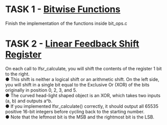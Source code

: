 <h1>TASK 1 - <a href="Arquitetura de Computadores/02 Manipulating bits in C/bit_ops.c">Bitwise  Functions</a></h1>
<p>Finish the implementation of the functions inside bit_ops.c</p>

<h1>TASK 2 - <a href="Arquitetura de Computadores/02 Manipulating bits in C/lfsr.c">Linear Feedback Shift Register</a></h1>
<p>On each call to lfsr_calculate, you will shift the contents of the register 1 bit to the right.<br>
● This shift is neither a logical shift or an arithmetic shift. On the left side, you will shift in a single bit
equal to the Exclusive Or (XOR) of the bits originally in position 0, 2, 3, and 5.<br>
● The curved head-light shaped object is an XOR, which takes two inputs (a, b) and outputs a^b.<br>
● If you implemented lfsr_calculate() correctly, it should output all 65535 positive 16-bit integers
before cycling back to the starting number.<br>
● Note that the leftmost bit is the MSB and the rightmost bit is the LSB.
</p>
